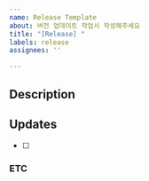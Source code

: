 ```yaml
---
name: Release Template
about: 버전 업데이트 작업시 작성해주세요
title: "[Release] "
labels: release
assignees: ''

---
```


<!--
이슈 제목 양식
[Release] ver 1.0.0
-->

## Description
<!-- 해당 작업에 대해 간단히 설명해 주세요 -->

## Updates
<!-- 업데이트 목록을 작성해 주세요 -->

- [ ] 

### ETC <!-- (Optional) -->
<!-- 기타 참고사항을 작성해 주세요 -->
